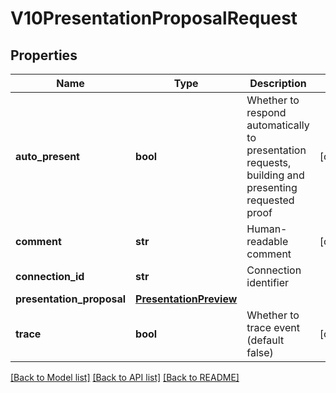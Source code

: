 # V10PresentationProposalRequest

## Properties
Name | Type | Description | Notes
------------ | ------------- | ------------- | -------------
**auto_present** | **bool** | Whether to respond automatically to presentation requests, building and presenting requested proof | [optional] 
**comment** | **str** | Human-readable comment | [optional] 
**connection_id** | **str** | Connection identifier | 
**presentation_proposal** | [**PresentationPreview**](PresentationPreview.md) |  | 
**trace** | **bool** | Whether to trace event (default false) | [optional] 

[[Back to Model list]](../README.md#documentation-for-models) [[Back to API list]](../README.md#documentation-for-api-endpoints) [[Back to README]](../README.md)


